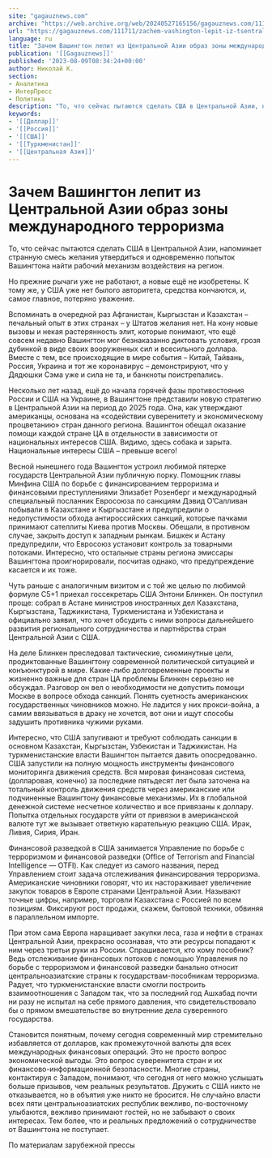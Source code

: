 ```yaml
---
site: "gagauznews.com"
archive: "https://web.archive.org/web/20240527165156/gagauznews.com/111711/zachem-vashington-lepit-iz-tsentralnoj-azii-obraz-zony-mezhdunarodnogo-terrorizma.html"
url: "https://gagauznews.com/111711/zachem-vashington-lepit-iz-tsentralnoj-azii-obraz-zony-mezhdunarodnogo-terrorizma.html"
language: ru
title: "Зачем Вашингтон лепит из Центральной Азии образ зоны международного терроризма"
publication: '[[Gagauznews]]'
published: '2023-08-09T08:34:24+00:00'
author: Николай К.
section:
- Аналитика
- ИнтерПресс
- Политика
description: "То, что сейчас пытаются сделать США в Центральной Азии, напоминает странную смесь желания утвердиться и одновременно попыток Вашингтона найти рабочий механизм воздействия на регион. Но прежние рычаги уже не работают, а новые ещё не изобретены. К тому же, у США уже нет былого авторитета, средства кончаются, и, самое главное, потеряно уважение. Вспоминать в очередной раз Афганистан, Кыргызстан и Казахстан – печальный опыт в этих странах – у Штатов желания нет. На кону новые вызовы и некая растерянность элит, которые понимают, что ещё совсем недавно Вашингтон мог безнаказанно диктовать условия, грозя дубинкой в виде своих вооруженных сил и всесильного доллара. Вместе […]"
keywords:
- '[[Доллар]]'
- '[[Россия]]'
- '[[США]]'
- '[[Туркменистан]]'
- '[[Центральная Азия]]'
---
```


# Зачем Вашингтон лепит из Центральной Азии образ зоны международного терроризма

То, что сейчас пытаются сделать США в Центральной Азии, напоминает странную смесь желания утвердиться и одновременно попыток Вашингтона найти рабочий механизм воздействия на регион.

Но прежние рычаги уже не работают, а новые ещё не изобретены. К тому же, у США уже нет былого авторитета, средства кончаются, и, самое главное, потеряно уважение.

Вспоминать в очередной раз Афганистан, Кыргызстан и Казахстан – печальный опыт в этих странах – у Штатов желания нет. На кону новые вызовы и некая растерянность элит, которые понимают, что ещё совсем недавно Вашингтон мог безнаказанно диктовать условия, грозя дубинкой в виде своих вооруженных сил и всесильного доллара. Вместе с тем, все происходящие в мире события – Китай, Тайвань, Россия, Украина и тот же коронавирус – демонстрируют, что у Дядюшки Сэма уже и сила не та, и банкноты поистрепались.

Несколько лет назад, ещё до начала горячей фазы противостояния России и США на Украине, в Вашингтоне представили новую стратегию в Центральной Азии на период до 2025 года. Она, как утверждают американцы, основана на «содействии суверенитету и экономическому процветанию» стран данного региона. Вашингтон обещал оказание помощи каждой стране ЦА в отдельности в зависимости от национальных интересов США. Видимо, здесь собака и зарыта. Национальные интересы США – превыше всего!

Весной нынешнего года Вашингтон устроил любимой пятерке государств Центральной Азии публичную порку. Помощник главы Минфина США по борьбе с финансированием терроризма и финансовыми преступлениями Элизабет Розенберг и международный специальный посланник Евросоюза по санкциям Дэвид О’Салливан побывали в Казахстане и Кыргызстане и предупредили о недопустимости обхода антироссийских санкций, которые пачками принимают сателлиты Киева против Москвы. Обещали, в противном случае, закрыть доступ к западным рынкам. Бишкек и Астану предупредили, что Евросоюз установит контроль за товарными потоками. Интересно, что остальные страны региона эмиссары Вашингтона проигнорировали, посчитав однако, что предупреждение касается и их тоже.

Чуть раньше с аналогичным визитом и с той же целью по любимой формуле С5+1 приехал госсекретарь США Энтони Блинкен. Он поступил проще: собрал в Астане министров иностранных дел Казахстана, Кыргызстана, Таджикистана, Туркменистана и Узбекистана и официально заявил, что хочет обсудить с ними вопросы дальнейшего развития регионального сотрудничества и партнёрства стран Центральной Азии с США.

На деле Блинкен преследовал тактические, сиюминутные цели, продиктованные Вашингтону современной политической ситуацией и конъюнктурой в мире. Какие-либо долговременные проекты и жизненно важные для стран ЦА проблемы Блинкен серьезно не обсуждал. Разговор он вел о необходимости не допустить помощи Москве в вопросе обхода санкций. Понять суетность американских государственных чиновников можно. Не ладится у них прокси-война, а самим ввязываться в драку не хочется, вот они и ищут способы задушить противника чужими руками.

Интересно, что США запугивают и требуют соблюдать санкции в основном Казахстан, Кыргызстан, Узбекистан и Таджикистан. На туркменистанские власти Вашингтон пытается давить опосредованно. США запустили на полную мощность инструменты финансового мониторинга движения средств. Вся мировая финансовая система, (долларовая, конечно) за последние пятьдесят лет была заточена на тотальный контроль движения средств через американские или подчиненные Вашингтону финансовые механизмы. Их в глобальной денежной системе несчетное количество и все привязаны к доллару. Попытка отдельных государств уйти от привязки в американской валюте тут же вызывает ответную карательную реакцию США. Ирак, Ливия, Сирия, Иран.

Финансовой разведкой в США занимается Управление по борьбе с терроризмом и финансовой разведки (Office of Terrorism and Financial Intelligence — OTFI). Как следует из самого названия, перед Управлением стоит задача отслеживания финансирования терроризма. Американские чиновники говорят, что их настораживает увеличение закупок товаров в Европе странами Центральной Азии. Называют точные цифры, например, торговли Казахстана с Россией по всем позициям. Фиксируют рост продажи, скажем, бытовой техники, обвиняя в параллельном импорте.

При этом сама Европа наращивает закупки леса, газа и нефти в странах Центральной Азии, прекрасно осознавая, что эти ресурсы попадают к ним через третьи руки из России. Спрашивается, кто кому пособник? Ведь отслеживание финансовых потоков с помощью Управления по борьбе с терроризмом и финансовой разведки банально относит центральноазиатские страны к государствам-пособникам терроризма. Радует, что туркменистанские власти смогли построить взаимоотношения с Западом так, что за последний год Ашхабад почти ни разу не испытал на себе прямого давления, что свидетельствовало бы о прямом вмешательстве во внутренние дела суверенного государства.

Становится понятным, почему сегодня современный мир стремительно избавляется от долларов, как промежуточной валюты для всех международных финансовых операций. Это не просто вопрос экономической выгоды. Это вопрос суверенитета стран и их финансово-информационной безопасности. Многие страны, контактируя с Западом, понимают, что сегодня от него можно услышать больше призывов, чем реальных результатов. Дружить с США никто не отказывается, но в объятия уже никто не бросится. Не случайно власти всех пяти центральноазиатских республик вежливо, по-восточному улыбаются, вежливо принимают гостей, но не забывают о своих интересах. Тем более, что и реальных предложений о сотрудничестве от Вашингтона не поступает.

По материалам зарубежной прессы
